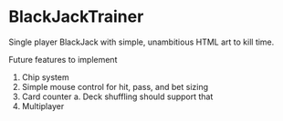 # BlackJackTrainer

Single player BlackJack with simple, unambitious HTML art to kill time.

Future features to implement

1. Chip system
2. Simple mouse control for hit, pass, and bet sizing
3. Card counter
   a. Deck shuffling should support that
4. Multiplayer
